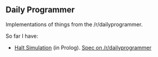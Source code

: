 ## Daily Programmer

Implementations of things from the /r/dailyprogrammer.

So far I have:

 * [Halt Simulation](https://bitbucket.org/fusiongyro/dailyprogrammer/src/tip/2013/05/22-halt-simulation/) (in Prolog).
   [Spec on /r/dailyprogrammer](http://www.reddit.com/r/dailyprogrammer/comments/1euacb/052213_challenge_125_intermediate_halt_its/)
